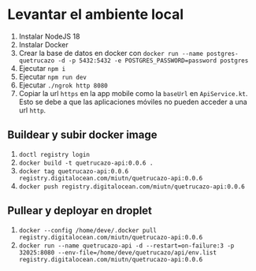 # Levantar el ambiente local
1. Instalar NodeJS 18
2. Instalar Docker
3. Crear la base de datos en docker con `docker run --name postgres-quetrucazo -d -p 5432:5432 -e POSTGRES_PASSWORD=password postgres`
5. Ejecutar `npm i`
6. Ejecutar `npm run dev`
7. Ejecutar `./ngrok http 8080`
8. Copiar la url `https` en la app mobile como la `baseUrl` en `ApiService.kt`. Esto se debe a que las aplicaciones móviles no pueden acceder a una url `http`.

## Buildear y subir docker image
1. `doctl registry login`
2. `docker build -t quetrucazo-api:0.0.6 .`
3. `docker tag quetrucazo-api:0.0.6 registry.digitalocean.com/miutn/quetrucazo-api:0.0.6`
4. `docker push registry.digitalocean.com/miutn/quetrucazo-api:0.0.6`

## Pullear y deployar en droplet
1. `docker --config /home/deve/.docker pull registry.digitalocean.com/miutn/quetrucazo-api:0.0.6`
2. `docker run --name quetrucazo-api -d --restart=on-failure:3 -p 32025:8080 --env-file=/home/deve/quetrucazo/api/env.list registry.digitalocean.com/miutn/quetrucazo-api:0.0.6`